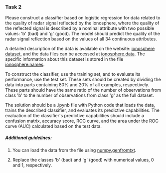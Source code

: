 ### Task 2

Please construct a classifier based on logistic regression for data related to the quality of radar signal reflected by the ionosphere, where the quality of the reflected signal is described by a nominal attribute with two possible values: 'b' (bad) and 'g' (good). The model should predict the quality of the radar signal reflection based on the values of all 34 continuous attributes.

A detailed description of the data is available on the website: [ionosphere dataset](https://archive.ics.uci.edu/ml/datasets/ionosphere), and the data files can be accessed at [ionosphere.data](https://archive.ics.uci.edu/ml/machine-learning-databases/ionosphere/ionosphere.data). The specific information about this dataset is stored in the file [ionosphere.names](https://archive.ics.uci.edu/ml/machine-learning-databases/ionosphere/ionosphere.names).

To construct the classifier, use the training set, and to evaluate its performance, use the test set. These sets should be created by dividing the data into parts containing 80% and 20% of all examples, respectively. These parts should have the same ratio of the number of observations from class 'b' to the number of observations from class 'g' as the full dataset.

The solution should be a .ipynb file with Python code that loads the data, trains the described classifier, and evaluates its predictive capabilities. The evaluation of the classifier's predictive capabilities should include a confusion matrix, accuracy score, ROC curve, and the area under the ROC curve (AUC) calculated based on the test data.

##### Additional guidelines:

1) You can load the data from the file using [numpy.genfromtxt](https://numpy.org/doc/stable/reference/generated/numpy.genfromtxt.html).

2) Replace the classes 'b' (bad) and 'g' (good) with numerical values, 0 and 1, respectively.
